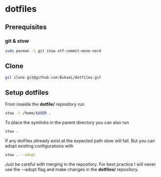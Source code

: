 # dotfiles

## Prerequisites
### git & stow
~~~bash
sudo pacman -S git stow otf-commit-mono-nerd
~~~

## Clone
~~~bash
git clone git@github.com:BukasL/dotfiles.git
~~~

## Setup dotfiles
From inseide the **dotfile/** repository run

~~~bash
stow -t /home/$USER .
~~~

To place the symlinks in the parent directory you can also run
~~~bash
stow .
~~~

If any dotfiles allready exist at the expected path stow will fail. But you can adopt existing configurations with
~~~bash
stow . --adopt
~~~
Just be careful with merging in the repository. For best practice I will never use the --adopt flag and make changes in the **dotfiles/** repository.
